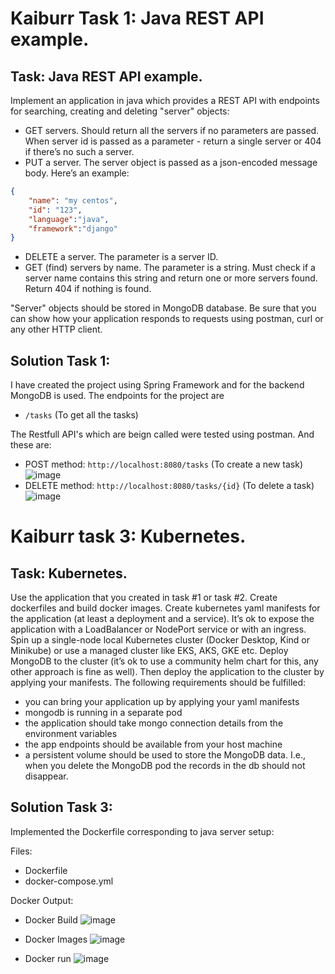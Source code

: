 # Kaiburr Task 1: Java REST API example.

## Task: Java REST API example.

Implement an application in java which provides a REST API with endpoints for searching, creating and deleting "server" objects:
- GET servers. Should return all the servers if no parameters are passed. When server id is passed as a parameter - return a single server or 404 if there’s no such a server.
- PUT a server. The server object is passed as a json-encoded message body. Here’s an example:
```json
{
    "name": "my centos",
    "id": "123",
    "language":"java",
    "framework":"django"
}
```
- DELETE a server. The parameter is a server ID.
- GET (find) servers by name. The parameter is a string. Must check if a server name contains this string and return one or more servers found. Return 404 if nothing is found.

"Server" objects should be stored in MongoDB database. Be sure that you can show how your application responds to requests using postman, curl or any other HTTP client.

## Solution Task 1:

I have created the project using Spring Framework and for the backend MongoDB is used. The endpoints for the project are

- `/tasks` (To get all the tasks) 

The Restfull API's which are beign called were tested using postman. And these are:

- POST method: `http://localhost:8080/tasks` (To create a new task)
![image](https://user-images.githubusercontent.com/64153988/235243700-39ea249d-5f42-4b71-a297-8bdbe4fb4ce3.png)
- DELETE method: `http://localhost:8080/tasks/{id}` (To delete a task)
![image](https://user-images.githubusercontent.com/64153988/235244209-f45eb0d8-e1ba-4e30-8761-92e69c0a03a3.png)

# Kaiburr task 3: Kubernetes.

## Task: Kubernetes.

Use the application that you created in task #1 or task #2. Create dockerfiles and build docker images. Create kubernetes yaml manifests for the application (at least a deployment and a service). It’s ok to expose the application with a LoadBalancer or NodePort service or with an ingress. Spin up a single-node local Kubernetes cluster (Docker Desktop, Kind or Minikube) or use a managed cluster like EKS, AKS, GKE etc. Deploy MongoDB to the cluster (it’s ok to use a community helm chart for this, any other approach is fine as well). Then deploy the application to the cluster by applying your manifests. The following requirements should be fulfilled:
- you can bring your application up by applying your yaml manifests
- mongodb is running in a separate pod
- the application should take mongo connection details from the environment variables
- the app endpoints should be available from your host machine
- a persistent volume should be used to store the MongoDB data. I.e., when you delete the MongoDB pod the records in the db should not disappear.

## Solution Task 3:

Implemented the Dockerfile corresponding to java server setup:

Files:
 - Dockerfile
 - docker-compose.yml

Docker Output:
- Docker Build
![image](https://user-images.githubusercontent.com/64153988/235297013-8a8cb655-5f85-4860-b91f-0d5ff2c79601.png)

- Docker Images
![image](https://user-images.githubusercontent.com/64153988/235297178-587b74b7-b4bb-4c32-8a3e-5efc8b4e5857.png)

- Docker run
![image](https://user-images.githubusercontent.com/64153988/235297534-386b0aae-9054-4a9d-9b32-dbc2ff74b881.png)
